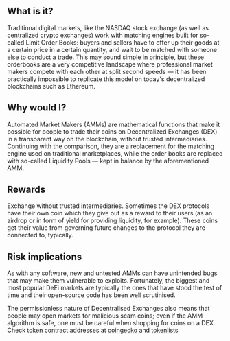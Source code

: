 ## What is it?

Traditional digital markets, like the NASDAQ stock exchange (as well as centralized crypto exchanges) work with matching
engines built for so-called Limit Order Books: buyers and sellers have to offer up their goods at a certain price in a
certain quantity, and wait to be matched with someone else to conduct a trade. This may sound simple in principle, but
these orderbooks are a very competitive landscape where professional market makers compete with each other at split
second speeds — it has been practically impossible to replicate this model on today's decentralized blockchains such as
Ethereum.

## Why would I?

Automated Market Makers (AMMs) are mathematical functions that make it possible for people to trade their coins on
Decentralized Exchanges (DEX) in a transparent way on the blockchain, without trusted intermediaries. Continuing with
the comparison, they are a replacement for the matching engine used on traditional marketplaces, while the order books
are replaced with so-called Liquidity Pools — kept in balance by the aforementioned AMM.

## Rewards

Exchange without trusted intermediaries. Sometimes the DEX protocols have their own coin which they give out as a reward
to their users (as an airdrop or in form of yield for providing liquidity, for example). These coins get their value
from governing future changes to the protocol they are connected to, typically.

## Risk implications

As with any software, new and untested AMMs can have unintended bugs that may make them vulnerable to exploits.
Fortunately, the biggest and most popular DeFi markets are typically the ones that have stood the test of time and their
open-source code has been well scrutinised.

The permissionless nature of Decentralised Exchanges also means that people may open markets for malicious scam coins;
even if the AMM algorithm is safe, one must be careful when shopping for coins on a DEX. Check token contract addresses
at [coingecko](https://coingecko.com) and [tokenlists](https://tokenlists.org)
